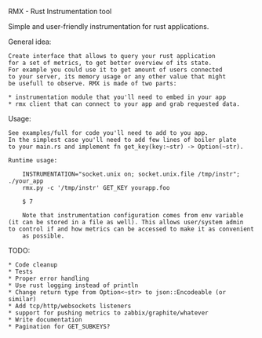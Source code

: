 RMX - Rust Instrumentation tool

Simple and user-friendly instrumentation for rust applications.

General idea:

    Create interface that allows to query your rust application
    for a set of metrics, to get better overview of its state.
    For example you could use it to get amount of users connected
    to your server, its memory usage or any other value that might
    be usefull to observe. RMX is made of two parts:

    * instrumentation module that you'll need to embed in your app
    * rmx client that can connect to your app and grab requested data.

Usage:

    See examples/full for code you'll need to add to you app.
    In the simplest case you'll need to add few lines of boiler plate
    to your main.rs and implement fn get_key(key:~str) -> Option(~str).

    Runtime usage:

        INSTRUMENTATION="socket.unix on; socket.unix.file /tmp/instr"; ./your_app
        rmx.py -c '/tmp/instr' GET_KEY yourapp.foo

        $ 7

		Note that instrumentation configuration comes from env variable
    (it can be stored in a file as well). This allows user/system admin
    to control if and how metrics can be accessed to make it as convenient
		as possible.


TODO:

    * Code cleanup
    * Tests
    * Proper error handling
    * Use rust logging instead of println
    * Change return type from Option<~str> to json::Encodeable (or similar)
    * Add tcp/http/websockets listeners
    * support for pushing metrics to zabbix/graphite/whatever
    * Write documentation
    * Pagination for GET_SUBKEYS?
